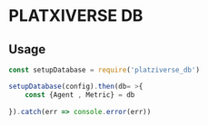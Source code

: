 # PLATXIVERSE DB

## Usage

```js
const setupDatabase = require('platziverse_db')

setupDatabase(config).then(db= >{ 
    const {Agent , Metric} = db
    
}).catch(err => console.error(err))

```